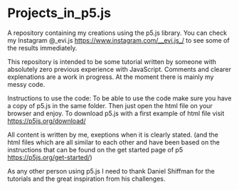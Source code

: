 # Projects_in_p5.js

A repository containing my creations using the p5.js library.
You can check my Instagram @_evi.js https://www.instagram.com/__evi.js_/ to see some of the results immediately.

This repository is intended to be some tutorial written by someone with absolutely zero previous experience with JavaScript. Comments and clearer explenations are a work in progress. At the moment there is mainly my messy code.

Instructions to use the code:
To be able to use the code make sure you have a copy of p5.js in the same folder. Then just open the html file on your browser and enjoy.
To download p5.js with a first example of html file visit https://p5js.org/download/

All content is written by me, exeptions when it is clearly stated. (and the html files which are all similar to each other and have been based on the instructions that can be found on the get started page of p5 https://p5js.org/get-started/)

As any other person using p5.js I need to thank Daniel Shiffman for the tutorials and the great inspiration from his challenges.
